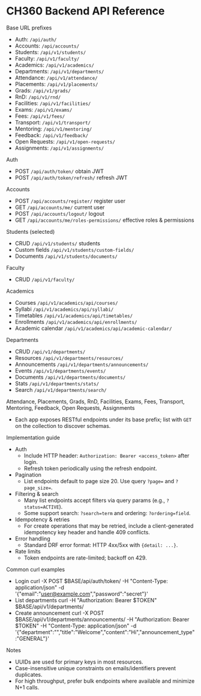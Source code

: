 # CH360 Backend API Reference

Base URL prefixes
- Auth: `/api/auth/`
- Accounts: `/api/accounts/`
- Students: `/api/v1/students/`
- Faculty: `/api/v1/faculty/`
- Academics: `/api/v1/academics/`
- Departments: `/api/v1/departments/`
- Attendance: `/api/v1/attendance/`
- Placements: `/api/v1/placements/`
- Grads: `/api/v1/grads/`
- RnD: `/api/v1/rnd/`
- Facilities: `/api/v1/facilities/`
- Exams: `/api/v1/exams/`
- Fees: `/api/v1/fees/`
- Transport: `/api/v1/transport/`
- Mentoring: `/api/v1/mentoring/`
- Feedback: `/api/v1/feedback/`
- Open Requests: `/api/v1/open-requests/`
- Assignments: `/api/v1/assignments/`

Auth
- POST `/api/auth/token/` obtain JWT
- POST `/api/auth/token/refresh/` refresh JWT

Accounts
- POST `/api/accounts/register/` register user
- GET `/api/accounts/me/` current user
- POST `/api/accounts/logout/` logout
- GET `/api/accounts/me/roles-permissions/` effective roles & permissions

Students (selected)
- CRUD `/api/v1/students/` students
- Custom fields `/api/v1/students/custom-fields/`
- Documents `/api/v1/students/documents/`

Faculty
- CRUD `/api/v1/faculty/`

Academics
- Courses `/api/v1/academics/api/courses/`
- Syllabi `/api/v1/academics/api/syllabi/`
- Timetables `/api/v1/academics/api/timetables/`
- Enrollments `/api/v1/academics/api/enrollments/`
- Academic calendar `/api/v1/academics/api/academic-calendar/`

Departments
- CRUD `/api/v1/departments/`
- Resources `/api/v1/departments/resources/`
- Announcements `/api/v1/departments/announcements/`
- Events `/api/v1/departments/events/`
- Documents `/api/v1/departments/documents/`
- Stats `/api/v1/departments/stats/`
- Search `/api/v1/departments/search/`

Attendance, Placements, Grads, RnD, Facilities, Exams, Fees, Transport, Mentoring, Feedback, Open Requests, Assignments
- Each app exposes RESTful endpoints under its base prefix; list with `GET` on the collection to discover schemas.

Implementation guide
- Auth
  - Include HTTP header: `Authorization: Bearer <access_token>` after login.
  - Refresh token periodically using the refresh endpoint.
- Pagination
  - List endpoints default to page size 20. Use query `?page=` and `?page_size=`.
- Filtering & search
  - Many list endpoints accept filters via query params (e.g., `?status=ACTIVE`).
  - Some support search: `?search=term` and ordering: `?ordering=field`.
- Idempotency & retries
  - For create operations that may be retried, include a client-generated idempotency key header and handle 409 conflicts.
- Error handling
  - Standard DRF error format: HTTP 4xx/5xx with `{detail: ...}`.
- Rate limits
  - Token endpoints are rate-limited; backoff on 429.

Common curl examples
- Login
  curl -X POST $BASE/api/auth/token/ -H "Content-Type: application/json" -d '{"email":"user@example.com","password":"secret"}'
- List departments
  curl -H "Authorization: Bearer $TOKEN" $BASE/api/v1/departments/
- Create announcement
  curl -X POST $BASE/api/v1/departments/announcements/ -H "Authorization: Bearer $TOKEN" -H "Content-Type: application/json" -d '{"department":"<uuid>","title":"Welcome","content":"Hi","announcement_type":"GENERAL"}'

Notes
- UUIDs are used for primary keys in most resources.
- Case-insensitive unique constraints on emails/identifiers prevent duplicates.
- For high throughput, prefer bulk endpoints where available and minimize N+1 calls.
